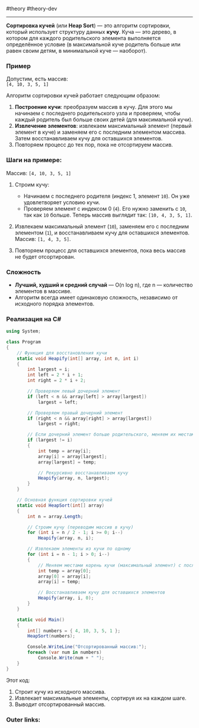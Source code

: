 #theory #theory-dev
 
---
**Сортировка кучей** (или **Heap Sort**) — это алгоритм сортировки, который использует структуру данных **кучу**. Куча — это дерево, в котором для каждого родительского элемента выполняется определённое условие (в максимальной куче родитель больше или равен своим детям, в минимальной куче — наоборот).

### **Пример**

Допустим, есть массив:  
`[4, 10, 3, 5, 1]`

Алгоритм сортировки кучей работает следующим образом:

1. **Построение кучи**: преобразуем массив в кучу. Для этого мы начинаем с последнего родительского узла и проверяем, чтобы каждый родитель был больше своих детей (для максимальной кучи).
2. **Извлечение элементов**: извлекаем максимальный элемент (первый элемент в куче) и заменяем его с последним элементом массива. Затем восстанавливаем кучу для оставшихся элементов.
3. Повторяем процесс до тех пор, пока не отсортируем массив.

### Шаги на примере:

Массив: `[4, 10, 3, 5, 1]`

1. Строим кучу:
    
    - Начинаем с последнего родителя (индекс 1, элемент `10`). Он уже удовлетворяет условию кучи.
    - Проверяем элемент с индексом 0 (`4`). Его нужно заменить с `10`, так как `10` больше. Теперь массив выглядит так: `[10, 4, 3, 5, 1]`.
2. Извлекаем максимальный элемент (`10`), заменяем его с последним элементом (`1`), и восстанавливаем кучу для оставшихся элементов. Массив: `[1, 4, 3, 5]`.
    
3. Повторяем процесс для оставшихся элементов, пока весь массив не будет отсортирован.
    

### **Сложность**

- **Лучший, худший и средний случай** — O(n log n), где n — количество элементов в массиве.
- Алгоритм всегда имеет одинаковую сложность, независимо от исходного порядка элементов.

### **Реализация на C#**

```csharp
using System;

class Program
{
    // Функция для восстановления кучи
    static void Heapify(int[] array, int n, int i)
    {
        int largest = i;
        int left = 2 * i + 1;
        int right = 2 * i + 2;

        // Проверяем левый дочерний элемент
        if (left < n && array[left] > array[largest])
            largest = left;

        // Проверяем правый дочерний элемент
        if (right < n && array[right] > array[largest])
            largest = right;

        // Если дочерний элемент больше родительского, меняем их местами
        if (largest != i)
        {
            int temp = array[i];
            array[i] = array[largest];
            array[largest] = temp;

            // Рекурсивно восстанавливаем кучу
            Heapify(array, n, largest);
        }
    }

    // Основная функция сортировки кучей
    static void HeapSort(int[] array)
    {
        int n = array.Length;

        // Строим кучу (переводим массив в кучу)
        for (int i = n / 2 - 1; i >= 0; i--)
            Heapify(array, n, i);

        // Извлекаем элементы из кучи по одному
        for (int i = n - 1; i > 0; i--)
        {
            // Меняем местами корень кучи (максимальный элемент) с последним элементом
            int temp = array[0];
            array[0] = array[i];
            array[i] = temp;

            // Восстанавливаем кучу для оставшихся элементов
            Heapify(array, i, 0);
        }
    }

    static void Main()
    {
        int[] numbers = { 4, 10, 3, 5, 1 };
        HeapSort(numbers);

        Console.WriteLine("Отсортированный массив:");
        foreach (var num in numbers)
            Console.Write(num + " ");
    }
}
```

Этот код:

1. Строит кучу из исходного массива.
2. Извлекает максимальные элементы, сортируя их на каждом шаге.
3. Выводит отсортированный массив.

### Outer links:

